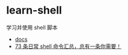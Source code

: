 # learn-shell

学习并使用 shell 脚本

- [docs](./docs/)
- [73 条日常 shell 命令汇总，总有一条你需要！](https://segmentfault.com/a/1190000000349240)

